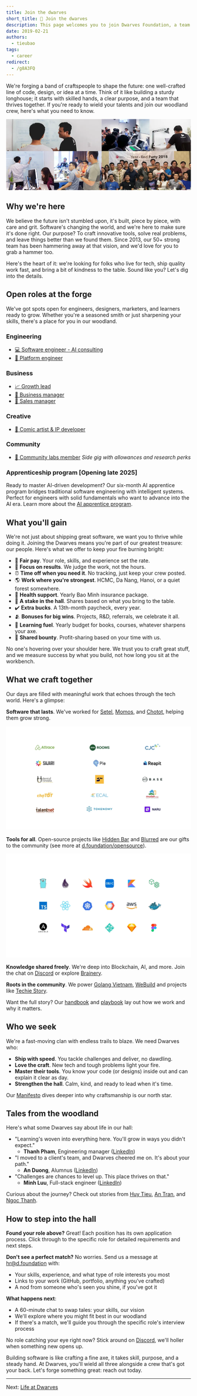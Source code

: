 ```yaml
---
title: Join the dwarves
short_title: 👋 Join the dwarves
description: This page welcomes you to join Dwarves Foundation, a team crafting innovative software with a focus on quality and community. Learn about open roles, perks, and how to apply to become part of our woodland crew.
date: 2019-02-21
authors:
  - tieubao
tags:
  - career
redirect:
  - /g8A3FQ
---
```


We're forging a band of craftspeople to shape the future: one well-crafted line of code, design, or idea at a time. Think of it like building a sturdy longhouse; it starts with skilled hands, a clear purpose, and a team that thrives together. If you're ready to wield your talents and join our woodland crew, here's what you need to know.

![Dwarves team collaborating in their workspace](assets/team-collaboration.webp)

## Why we're here

We believe the future isn't stumbled upon, it's built, piece by piece, with care and grit. Software's changing the world, and we're here to make sure it's done right. Our purpose? To craft innovative tools, solve real problems, and leave things better than we found them. Since 2013, our 50+ strong team has been hammering away at that vision, and we'd love for you to grab a hammer too.

Here's the heart of it: we're looking for folks who live for tech, ship quality work fast, and bring a bit of kindness to the table. Sound like you? Let's dig into the details.

## Open roles at the forge

We've got spots open for engineers, designers, marketers, and learners ready to grow. Whether you're a seasoned smith or just sharpening your skills, there's a place for you in our woodland.

### Engineering

- [💻 Software engineer - AI consulting](open-positions/software-engineer.md)
- [🔧 Platform engineer](open-positions/platform-engineer.md)

### Business

- [📈 Growth lead](open-positions/growth-lead.md)
- [🤝 Business manager](open-positions/business-manager.md)
- [💼 Sales manager](open-positions/sales-manager.md)

### Creative

- [🎨 Comic artist & IP developer](open-positions/comic-artist.md)

### Community

- [🔬 Community labs member](open-positions/community-labs-member.md) *Side gig with allowances and research perks*

### Apprenticeship program [Opening late 2025]

Ready to master AI-driven development? Our six-month AI apprentice program bridges traditional software engineering with intelligent systems. Perfect for engineers with solid fundamentals who want to advance into the AI era. Learn more about the [AI apprentice program](apprentice/README.md).

## What you'll gain

We're not just about shipping great software, we want you to thrive while doing it. Joining the Dwarves means you're part of our greatest treasure: our people. Here's what we offer to keep your fire burning bright:

- 💸 **Fair pay**. Your role, skills, and experience set the rate.
- 🏅 **Focus on results**. We judge the work, not the hours.
- ⏰ **Time off when you need it**. No tracking, just keep your crew posted.
- 🌎 **Work where you're strongest**. HCMC, Da Nang, Hanoi, or a quiet forest somewhere.
- 🌿 **Health support**. Yearly Bao Minh insurance package.
- 🤝 **A stake in the hall**. Shares based on what you bring to the table.
- ✔️ **Extra bucks**. A 13th-month paycheck, every year.
- 🫂 **Bonuses for big wins**. Projects, R&D, referrals, we celebrate it all.
- 📖 **Learning fuel**. Yearly budget for books, courses, whatever sharpens your axe.
- 🔆 **Shared bounty**. Profit-sharing based on your time with us.

No one's hovering over your shoulder here. We trust you to craft great stuff, and we measure success by what you build, not how long you sit at the workbench.

## What we craft together

Our days are filled with meaningful work that echoes through the tech world. Here's a glimpse:

**Software that lasts**. We've worked for [Setel](https://setel.com), [Momos](https://www.momos.io), and [Chotot](https://chotot.com), helping them grow strong.

![Client projects showcase with Setel, Momos and Chotot](assets/client-projects.webp)

**Tools for all**. Open-source projects like [Hidden Bar](https://apps.apple.com/us/app/hidden-bar/id1452453066?mt=12) and [Blurred](https://github.com/dwarvesf/blurred) are our gifts to the community (see more at [d.foundation/opensource](https://dwarves.foundation/opensource)).

![Open source projects by Dwarves Foundation](assets/opensource-projects.webp)

**Knowledge shared freely**. We're deep into Blockchain, AI, and more. Join the chat on [Discord](https://discord.gg/dfoundation) or explore [Brainery](https://memo.d.foundation).

**Roots in the community**. We power [Golang Vietnam](https://golang.org.vn), [WeBuild](https://webuild.community) and projects like [Techie Story](https://techiestory.net).

Want the full story? Our [handbook](https://github.com/dwarvesf/handbook/) and [playbook](https://github.com/dwarvesf/playbook) lay out how we work and why it matters.

## Who we seek

We're a fast-moving clan with endless trails to blaze. We need Dwarves who:

- **Ship with speed**. You tackle challenges and deliver, no dawdling.
- **Love the craft**. New tech and tough problems light your fire.
- **Master their tools**. You know your code (or designs) inside out and can explain it clear as day.
- **Strengthen the hall**. Calm, kind, and ready to lead when it's time.

Our [Manifesto](manifesto.md) dives deeper into why craftsmanship is our north star.

## Tales from the woodland

Here's what some Dwarves say about life in our hall:

- "Learning's woven into everything here. You'll grow in ways you didn't expect."
  - **Thanh Pham**, Engineering manager ([LinkedIn](https://www.linkedin.com/in/thanh-pham-466326108/))
- "I moved to a client's team, and Dwarves cheered me on. It's about your path."
  - **An Duong**, Alumnus ([LinkedIn](https://www.linkedin.com/in/duongtruongan/))
- "Challenges are chances to level up. This place thrives on that."
  - **Minh Luu**, Full-stack engineer ([LinkedIn](https://www.linkedin.com/in/minhluuquang/))

Curious about the journey? Check out stories from [Huy Tieu](https://techiestory.net/post/23-huy-tieu), [An Tran](https://memo.d.foundation/careers/life/life-at-dwarves-with-an-tran/), and [Ngoc Thanh](apprentice/2022/2022-meet-ngoc-thanh-pham.md).

## How to step into the hall

**Found your role above?** Great! Each position has its own application process. Click through to the specific role for detailed requirements and next steps.

**Don't see a perfect match?** No worries. Send us a message at [hr@d.foundation](mailto:hr@d.foundation) with:

- Your skills, experience, and what type of role interests you most
- Links to your work (GitHub, portfolio, anything you've crafted)
- A nod from someone who's seen you shine, if you've got it

**What happens next**:

- A 60-minute chat to swap tales: your skills, our vision
- We'll explore where you might fit best in our woodland
- If there's a match, we'll guide you through the specific role's interview process

No role catching your eye right now? Stick around on [Discord](https://discord.gg/dfoundation), we'll holler when something new opens up.

Building software is like crafting a fine axe, it takes skill, purpose, and a steady hand. At Dwarves, you'll wield all three alongside a crew that's got your back. Let's forge something great: reach out today.

---

Next: [Life at Dwarves](life.md)
